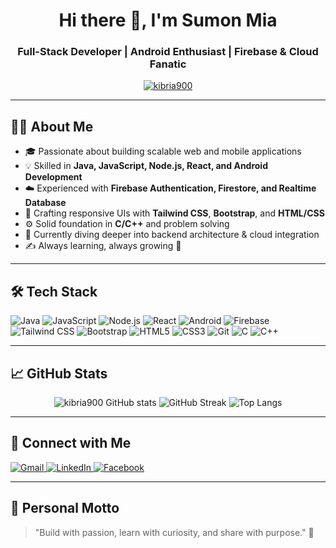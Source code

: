 <h1 align="center">Hi there 👋, I'm Sumon Mia</h1>
<h3 align="center">Full-Stack Developer | Android Enthusiast | Firebase & Cloud Fanatic</h3>

<p align="center">
  <a href="https://github.com/kibria900">
    <img src="https://komarev.com/ghpvc/?username=kibria900&label=Profile%20views&color=0e75b6&style=flat" alt="kibria900" />
  </a>
</p>

---

## 👨‍💻 About Me

- 🎓 Passionate about building scalable web and mobile applications  
- 💡 Skilled in **Java, JavaScript, Node.js, React, and Android Development**  
- ☁️ Experienced with **Firebase Authentication, Firestore, and Realtime Database**  
- 🎨 Crafting responsive UIs with **Tailwind CSS**, **Bootstrap**, and **HTML/CSS**  
- ⚙️ Solid foundation in **C/C++** and problem solving  
- 🔭 Currently diving deeper into backend architecture & cloud integration  
- ✍️ Always learning, always growing 🚀  

---

## 🛠️ Tech Stack

![Java](https://img.shields.io/badge/Java-007396?style=flat&logo=java&logoColor=white)
![JavaScript](https://img.shields.io/badge/JavaScript-F7DF1E?style=flat&logo=javascript&logoColor=black)
![Node.js](https://img.shields.io/badge/Node.js-339933?style=flat&logo=node.js&logoColor=white)
![React](https://img.shields.io/badge/React-61DAFB?style=flat&logo=react&logoColor=black)
![Android](https://img.shields.io/badge/Android-3DDC84?style=flat&logo=android&logoColor=white)
![Firebase](https://img.shields.io/badge/Firebase-FFCA28?style=flat&logo=firebase&logoColor=black)
![Tailwind CSS](https://img.shields.io/badge/Tailwind_CSS-06B6D4?style=flat&logo=tailwind-css&logoColor=white)
![Bootstrap](https://img.shields.io/badge/Bootstrap-7952B3?style=flat&logo=bootstrap&logoColor=white)
![HTML5](https://img.shields.io/badge/HTML5-E34F26?style=flat&logo=html5&logoColor=white)
![CSS3](https://img.shields.io/badge/CSS3-1572B6?style=flat&logo=css3)
![Git](https://img.shields.io/badge/Git-F05032?style=flat&logo=git&logoColor=white)
![C](https://img.shields.io/badge/C-00599C?style=flat&logo=c&logoColor=white)
![C++](https://img.shields.io/badge/C++-00599C?style=flat&logo=c%2B%2B&logoColor=white)

---

## 📈 GitHub Stats

<p align="center">
  <img src="https://github-readme-stats.vercel.app/api?username=kibria900&show_icons=true&theme=github_dark" alt="kibria900 GitHub stats" />
  <img src="https://github-readme-streak-stats.herokuapp.com?user=kibria900&theme=github-dark&hide_border=false" alt="GitHub Streak" />
  <img src="https://github-readme-stats.vercel.app/api/top-langs/?username=kibria900&layout=compact&theme=github_dark" alt="Top Langs" />
</p>

---

## 🔗 Connect with Me

<p>
  <a href="mailto:YOUR-EMAIL@gmail.com">
    <img alt="Gmail" src="https://img.shields.io/badge/Gmail-D14836?style=flat&logo=gmail&logoColor=white" />
  </a>
  <a href="https://www.linkedin.com/in/YOUR-LINKEDIN" target="_blank">
    <img alt="LinkedIn" src="https://img.shields.io/badge/LinkedIn-0077B5?style=flat&logo=linkedin&logoColor=white" />
  </a>
  <a href="https://facebook.com/YOUR-FACEBOOK" target="_blank">
    <img alt="Facebook" src="https://img.shields.io/badge/Facebook-1877F2?style=flat&logo=facebook&logoColor=white" />
  </a>
</p>

---

## 💬 Personal Motto

> "Build with passion, learn with curiosity, and share with purpose." 🚀
